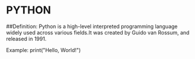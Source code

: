 # PYTHON
##Definition: Python is a high-level interpreted programming language widely used across various fields.It was created by Guido van Rossum, and released in 1991.

Example:
print("Hello, World!")
